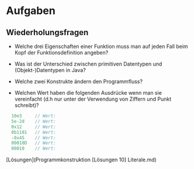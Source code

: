# Aufgaben

## Wiederholungsfragen

- Welche drei Eigenschaften einer Funktion muss man auf jeden Fall beim Kopf der Funktionsdefinition angeben?

-  Was ist der Unterschied zwischen primitiven Datentypen und (Objekt-)Datentypen in Java?

- Welche zwei Konstrukte ändern den Programmfluss?

- Welchen Wert haben die folgenden Ausdrücke wenn man sie vereinfacht (d.h nur unter der Verwendung von Ziffern und Punkt schreibt)?

```java
  10e3     // Wert:
  5e-2d    // Wert:
  0x12     // Wert:
  0b1101   // Wert:
  -0x45    // Wert:
  00010D   // Wert:
  00010    // Wert:
```

[Lösungen](Programmkonstruktion [Lösungen 10] Literale.md)
